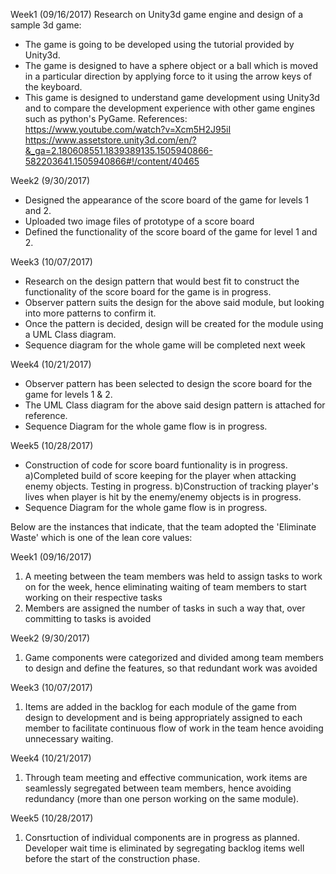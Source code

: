 Week1 (09/16/2017)
Research on Unity3d game engine and design of a sample 3d game:
* The game is going to be developed using the tutorial provided by Unity3d. 
* The game is designed to have a sphere object or a ball which is moved in a particular direction by applying force to it using the arrow keys of the keyboard. 
* This game is designed to understand game development using Unity3d and to compare the development experience with other game engines such as python's PyGame.
References: 
https://www.youtube.com/watch?v=Xcm5H2J95iI
https://www.assetstore.unity3d.com/en/?&_ga=2.180608551.1839389135.1505940866-582203641.1505940866#!/content/40465

Week2 (9/30/2017)
* Designed the appearance of the score board of the game for levels 1 and 2.
* Uploaded two image files of prototype of a score board
* Defined the functionality of the score board of the game for level 1 and 2.

Week3 (10/07/2017)
* Research on the design pattern that would best fit to construct the functionality of the score board for the game is in progress.
* Observer pattern suits the design for the above said module, but looking into more patterns to confirm it.
* Once the pattern is decided, design will be created for the module using a UML Class diagram.
* Sequence diagram for the whole game will be completed next week

Week4 (10/21/2017)
* Observer pattern has been selected to design the score board for the game for levels 1 & 2.
* The UML Class diagram for the above said design pattern is attached for reference.
* Sequence Diagram for the whole game flow is in progress.

Week5 (10/28/2017)
* Construction of code for score board funtionality is in progress. 
  a)Completed build of score keeping for the player when attacking enemy objects. Testing in progress.
  b)Construction of tracking player's lives when player is hit by the enemy/enemy objects is in progress.
* Sequence Diagram for the whole game flow is in progress.

Below are the instances that indicate, that the team adopted the 'Eliminate Waste' which is one of the lean core values:

Week1 (09/16/2017)
1) A meeting between the team members was held to assign tasks to work on for the week, hence eliminating waiting of team members to start working on their respective tasks
2) Members are assigned the number of tasks in such a way that, over committing to tasks is avoided

Week2 (9/30/2017)
1) Game components were categorized and divided among team members to design and define the features, so that redundant work was avoided 

Week3 (10/07/2017)
1) Items are added in the backlog for each module of the game from design to development and is being appropriately assigned to each member to facilitate continuous flow of work in the team hence avoiding unnecessary waiting.

Week4 (10/21/2017)
1) Through team meeting and effective communication, work items are seamlessly segregated between team members, hence avoiding redundancy (more than one person working on the same module). 

Week5 (10/28/2017)
1) Consrtuction of individual components are in progress as planned. Developer wait time is eliminated by segregating backlog items well before the start of the construction phase.
